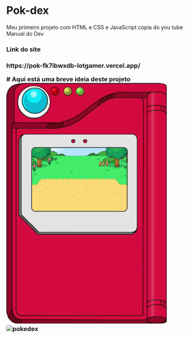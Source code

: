 # Pok-dex
Meu primeiro projeto com HTML e CSS e JavaScript copia do you tube  Manual do Dev

<H3>Link do site<H3>
<p>https://pok-fk7ibwxdb-lotgamer.vercel.app/</p>
# Aqui está uma breve ideia deste projeto
<img src="./images/pokedex.png" alt="pokedex" class="pokedex">
<img src="./images/1ad1e6f2-ed2c-47a7-ab47-d5793ff76951.jpeg" alt="pokedex" class="pokedex">
